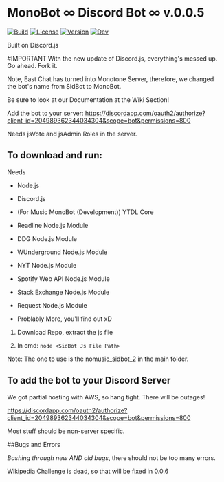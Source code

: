 

# MonoBot ∞ Discord Bot ∞ v.0.0.5

[![Build](https://img.shields.io/codeship/d6c1ddd0-16a3-0132-5f85-2e35c05e22b1.svg?maxAge=2592000?style=plastic)](README.md)
[![License](https://img.shields.io/badge/license-GNU-yellow.svg)](README.md)
[![Version](https://img.shields.io/badge/version-0.0.5-red.svg)](README.md)
[![Dev](https://img.shields.io/badge/dev-0.0.6-lightgrey.svg)](README.md)

Built on Discord.js 

#IMPORTANT
With the new update of Discord.js, everything's messed up. Go ahead. Fork it.

Note, East Chat has turned into Monotone Server, therefore, we changed the bot's name from SidBot to MonoBot.

Be sure to look at our Documentation at the Wiki Section!

Add the bot to your server: https://discordapp.com/oauth2/authorize?client_id=204989362344034304&scope=bot&permissions=800

Needs jsVote and jsAdmin Roles in the server.

## To download and run:

Needs

* Node.js

* Discord.js

* (For Music MonoBot (Development)) YTDL Core

* Readline Node.js Module 

* DDG Node.js Module

* WUnderground Node.js Module

* NYT Node.js Module

* Spotify Web API Node.js Module

* Stack Exchange Node.js Module

* Request Node.js Module

* Problably More, you'll find out xD

1. Download Repo, extract the js file

2. In cmd: ```node <SidBot Js File Path>```

Note: The one to use is the nomusic_sidbot_2 in the main folder.

## To add the bot to your Discord Server

We got partial hosting with AWS, so hang tight. There will be outages!

https://discordapp.com/oauth2/authorize?client_id=204989362344034304&scope=bot&permissions=800

Most stuff should be non-server specific.

##Bugs and Errors

*Bashing through new AND old bugs*, there should not be too many errors.

Wikipedia Challenge is dead, so that will be fixed in 0.0.6

